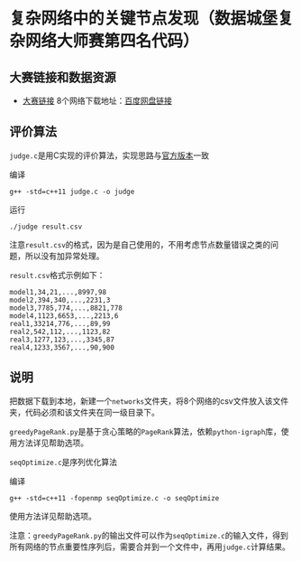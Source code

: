 # 复杂网络中的关键节点发现（数据城堡复杂网络大师赛第四名代码）

## 大赛链接和数据资源

- [大赛链接](http://www.dcjingsai.com/common/cmpt/%E5%A4%A7%E5%B8%88%E8%B5%9B_%E7%AB%9E%E8%B5%9B%E4%BF%A1%E6%81%AF.html)
8个网络下载地址：[百度网盘链接](https://pan.baidu.com/s/1o8abtto)

## 评价算法

`judge.c`是用C实现的评价算法，实现思路与[官方版本](http://share.pkbigdata.com/ID.4407/Master_algorithm)一致

编译

```shell
g++ -std=c++11 judge.c -o judge
```

运行

```shell
./judge result.csv
```

注意`result.csv`的格式，因为是自己使用的，不用考虑节点数量错误之类的问题，所以没有加异常处理。

`result.csv`格式示例如下：

```shell
model1,34,21,...,8997,98
model2,394,340,...,2231,3
model3,7785,774,...,8821,778
model4,1123,6653,...,2213,6
real1,33214,776,...,89,99
real2,542,112,...,1123,82
real3,1277,123,...,3345,87
real4,1233,3567,...,90,900
```

## 说明

把数据下载到本地，新建一个`networks`文件夹，将8个网络的csv文件放入该文件夹，代码必须和该文件夹在同一级目录下。

`greedyPageRank.py`是基于贪心策略的`PageRank`算法，依赖`python-igraph`库，使用方法详见帮助选项。

`seqOptimize.c`是序列优化算法

编译

```shell
g++ -std=c++11 -fopenmp seqOptimize.c -o seqOptimize
```

使用方法详见帮助选项。

注意：`greedyPageRank.py`的输出文件可以作为`seqOptimize.c`的输入文件，得到所有网络的节点重要性序列后，需要合并到一个文件中，再用`judge.c`计算结果。